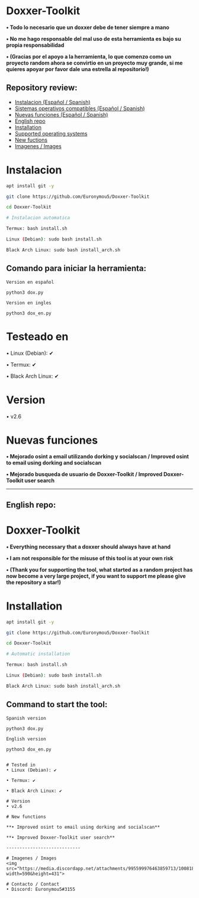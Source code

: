 # Doxxer-Toolkit
**• Todo lo necesario que un doxxer debe de tener siempre a mano**

**• No me hago responsable del mal uso de esta herramienta es bajo su propia responsabilidad**

**• (Gracias por el apoyo a la herramienta, lo que comenzo como un proyecto random ahora se convirtio en un proyecto muy grande, si me quieres apoyar por favor dale una estrella al repositorio!)**

## Repository review:
- [Instalacion (Español / Spanish)](https://github.com/Euronymou5/Doxxer-Toolkit#instalacion)
- [Sistemas operativos compatibles (Español / Spanish)](https://github.com/Euronymou5/Doxxer-Toolkit#testeado-en)
- [Nuevas funciones (Español / Spanish)](https://github.com/Euronymou5/Doxxer-Toolkit#nuevas-funciones)
- [English repo](https://github.com/Euronymou5/Doxxer-Toolkit#english-repo)
- [Installation](https://github.com/Euronymou5/Doxxer-Toolkit#installation)
- [Supported operating systems](https://github.com/Euronymou5/Doxxer-Toolkit#tested-in)
- [New fuctions](https://github.com/Euronymou5/Doxxer-Toolkit#new-functions)
- [Imagenes / Images](https://github.com/Euronymou5/Doxxer-Toolkit#imagenes--images)

# Instalacion
```bash
apt install git -y
```
```bash
git clone https://github.com/Euronymou5/Doxxer-Toolkit
```
```bash
cd Doxxer-Toolkit
```
```bash
# Instalacion automatica

Termux: bash install.sh

Linux (Debian): sudo bash install.sh

Black Arch Linux: sudo bash install_arch.sh
```

## Comando para iniciar la herramienta:

`Version en español`

```
python3 dox.py
```

`Version en ingles`

```
python3 dox_en.py
```

# Testeado en
• Linux (Debian): ✔

• Termux: ✔

• Black Arch Linux: ✔

# Version
• v2.6

# Nuevas funciones

**• Mejorado osint a email utilizando dorking y socialscan / Improved osint to email using dorking and socialscan**

**• Mejorado busqueda de usuario de Doxxer-Toolkit / Improved Doxxer-Toolkit user search**

-----------------------

## English repo:

# Doxxer-Toolkit
**• Everything necessary that a doxxer should always have at hand**

**• I am not responsible for the misuse of this tool is at your own risk**

**• (Thank you for supporting the tool, what started as a random project has now become a very large project, if you want to support me please give the repository a star!)**

# Installation

```bash
apt install git -y
```
```bash
git clone https://github.com/Euronymou5/Doxxer-Toolkit
```
```bash
cd Doxxer-Toolkit
```
```bash
# Automatic installation

Termux: bash install.sh

Linux (Debian): sudo bash install.sh

Black Arch Linux: sudo bash install_arch.sh
```

## Command to start the tool:

`Spanish version`

```
python3 dox.py
```

`English version`

```
python3 dox_en.py
```

```

# Tested in
• Linux (Debian): ✔

• Termux: ✔

• Black Arch Linux: ✔

# Version
• v2.6

# New functions

**• Improved osint to email using dorking and socialscan**

**• Improved Doxxer-Toolkit user search**

----------------------------

# Imagenes / Images
<img src="https://media.discordapp.net/attachments/995599976463859713/1008188220678361088/doxxer_menu.png?width=590&height=431">

# Contacto / Contact
• Discord: Euronymou5#3155
